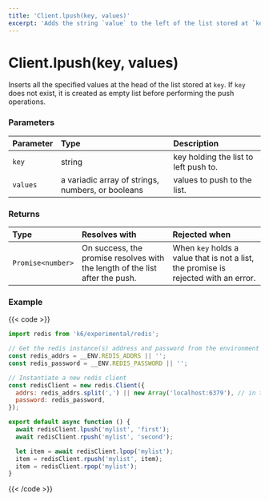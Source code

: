 ```yaml
---
title: 'Client.lpush(key, values)'
excerpt: 'Adds the string `value` to the left of the list stored at `key`.'
---
```


# Client.lpush(key, values)

Inserts all the specified values at the head of the list stored at `key`. If `key` does not exist, it is created as empty list before performing the push operations.

### Parameters

| Parameter | Type                                              | Description                           |
| :-------- | :------------------------------------------------ | :------------------------------------ |
| `key`     | string                                            | key holding the list to left push to. |
| `values`  | a variadic array of strings, numbers, or booleans | values to push to the list.           |

### Returns

| Type              | Resolves with                                                                | Rejected when                                                                       |
| :---------------- | :--------------------------------------------------------------------------- | :---------------------------------------------------------------------------------- |
| `Promise<number>` | On success, the promise resolves with the length of the list after the push. | When `key` holds a value that is not a list, the promise is rejected with an error. |

### Example

{{< code >}}

```javascript
import redis from 'k6/experimental/redis';

// Get the redis instance(s) address and password from the environment
const redis_addrs = __ENV.REDIS_ADDRS || '';
const redis_password = __ENV.REDIS_PASSWORD || '';

// Instantiate a new redis client
const redisClient = new redis.Client({
  addrs: redis_addrs.split(',') || new Array('localhost:6379'), // in the form of 'host:port', separated by commas
  password: redis_password,
});

export default async function () {
  await redisClient.lpush('mylist', 'first');
  await redisClient.rpush('mylist', 'second');

  let item = await redisClient.lpop('mylist');
  item = redisClient.rpush('mylist', item);
  item = redisClient.rpop('mylist');
}
```

{{< /code >}}
